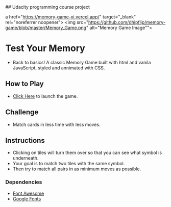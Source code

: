 <base target="_blank">
## Udacity programming course project

a href="https://memory-game-xi.vercel.app/" target="_blank" rel="noreferrer noopener">
  <img src="https://github.com/dhipflip/memory-game/blob/master/Memory_Game.png" alt="Memory Game Image"">

</a>

# Test Your Memory

* Back to basics! A classic Memory Game built with html and vanila JavaScript, styled and annimated with CSS.

## How to Play


* <a href="https://memory-game-xi.vercel.app/" target="_blank" rel="noreferrer noopener">Click Here</a> to launch the game.


## Challenge

* Match cards in less time with less moves.


## Instructions

* Clicking on tiles will turn them over so that you can see what symbol is underneath.
* Your goal is to match two tiles with the same symbol.
* Then try to match all pairs in as minimum moves as possible.


### Dependencies

* [Font Awesome](https://maxcdn.bootstrapcdn.com/font-awesome/4.6.1/css/font-awesome.min.css)
* [Google Fonts](https://fonts.googleapis.com/css?family=Fira+Sans)
